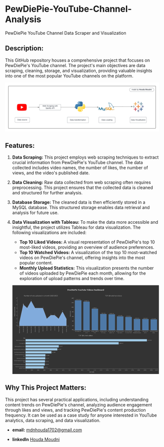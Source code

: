 # PewDiePie-YouTube-Channel-Analysis
PewDiePie YouTube Channel Data Scraper and Visualization

## Description:

This GitHub repository houses a comprehensive project that focuses on PewDiePie's YouTube channel. The project's main objectives are data scraping, cleaning, storage, and visualization, providing valuable insights into one of the most popular YouTube channels on the platform.

  ![Alt text](https://github.com/houda-moudni/PewDiePie-YouTube-Channel-Analysis/blob/main/Youtube-ETL/Images/Youtube_ETL.png)

## Features:

1. **Data Scraping:** This project employs web scraping techniques to extract crucial information from PewDiePie's YouTube channel. The data collected includes video names, the number of likes, the number of views, and the video's published date.

2. **Data Cleaning:** Raw data collected from web scraping often requires preprocessing. This project ensures that the collected data is cleaned and structured for further analysis.

3. **Database Storage:** The cleaned data is then efficiently stored in a MySQL database. This structured storage enables data retrieval and analysis for future use.

4. **Data Visualization with Tableau:** To make the data more accessible and insightful, the project utilizes Tableau for data visualization. The following visualizations are included:
   - **Top 10 Liked Videos:** A visual representation of PewDiePie's top 10 most-liked videos, providing an overview of audience preferences.
   - **Top 10 Watched Videos:** A visualization of the top 10 most-watched videos on PewDiePie's channel, offering insights into the most popular content.
   - **Monthly Upload Statistics:** This visualization presents the number of videos uploaded by PewDiePie each month, allowing for the exploration of upload patterns and trends over time.

   ![Alt text](https://github.com/houda-moudni/PewDiePie-YouTube-Channel-Analysis/blob/main/Youtube-ETL/Images/Dashboard.png)

## Why This Project Matters:

This project has several practical applications, including understanding content trends on PewDiePie's channel, analyzing audience engagement through likes and views, and tracking PewDiePie's content production frequency. It can be used as a case study for anyone interested in YouTube analytics, data scraping, and data visualization.

- **email:** mdnhouda1702@gmail.com 

- **linkedIn** [Houda Moudni](https://www.linkedin.com/in/houda-moudni-525708257/) 
